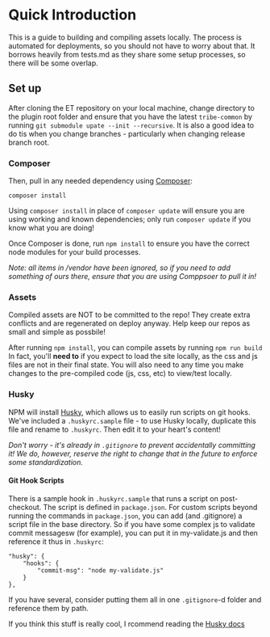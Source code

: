 # Quick Introduction

This is a guide to building and compiling assets locally. The process is automated for deployments, so you should not have to worry about that. It borrows heavily from tests.md as they share some setup processes, so there will be some overlap.

## Set up

After cloning the ET repository on your local machine, change directory to the plugin root folder and ensure that you have the latest `tribe-common` by running `git submodule upate --init --recursive`. It is also a good idea to do tis when you change branches - particularly when changing release branch root.

### Composer

Then, pull in any needed dependency using [Composer](https://getcomposer.org/):

	composer install

Using `composer install` in place of `composer update` will ensure you are using working and known dependencies; only run `composer update` if you know what you are doing!

Once Composer is done, run `npm install` to ensure you have the correct node modules for your build processes.

_Note: all items in /vendor have been ignored, so if you need to add something of ours there, ensure that you are using Comppsoer to pull it in!_

### Assets

Compiled assets are NOT to be committed to the repo! They create extra conflicts and are regenerated on deploy anyway. Help keep our repos as small and simple as possbile!

After running `npm install`, you can compile assets by running `npm run build` In fact, you'll **need to** if you expect to load the site locally, as the css and js files are not in their final state. You will also need to any time you make changes to the pre-compiled code (js, css, etc) to view/test locally.

### Husky

NPM will install [Husky](https://github.com/typicode/husky), which allows us to easily run scripts on git hooks. We've included a `.huskyrc.sample` file - to use Husky locally, duplicate this file and rename to `.huskyrc`. Then edit it to your heart's content!

_Don't worry - it's already in `.gitignore` to prevent accidentally committing it! We do, however, reserve the right to change that in the future to enforce some standardization._

#### Git Hook Scripts

There is a sample hook in `.huskyrc.sample` that runs a script on post-checkout. The script is defined in `package.json`. For custom scripts beyond running the commands in `package.json`, you can add (and .gitignore) a script file in the base directory. So if you have some complex js to validate commit messagesw (for example), you can put it in my-validate.js and then reference it thus in `.huskyrc`:

	"husky": {
	    "hooks": {
	        "commit-msg": "node my-validate.js"
	    }
	},

If you have several, consider putting them all in one `.gitignore`-d folder and reference them by path.

If you think this stuff is really cool, I rcommend reading the [Husky docs](https://github.com/typicode/husky/blob/master/DOCS.md)
